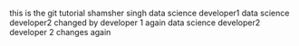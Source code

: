 this is the git tutorial
shamsher singh
data science developer1
data science developer2
changed by developer 1 again
data science developer2
developer 2 changes again
